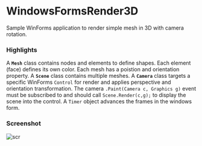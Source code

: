 # WindowsFormsRender3D
Sample WinForms application to render simple mesh in 3D with camera rotation.

### Highlights

A **`Mesh`** class contains nodes and elements to define shapes. Each element (face) defines its own color. Each mesh has a poistion and orientation property.
A **`Scene`** class contains multiple meshes. A **`Camera`** class targets a specific WinForms `Control` for render and applies perspective and orientation transformation.
The camera `.Paint(Camera c, Graphics g)` event must be subscribed to and should call `Scene.Render(c,g);` to display the scene into the control. 
A `Timer` object advances the frames in the windows form.

### Screenshot

![scr](https://i.imgur.com/9me3iBw.png)
